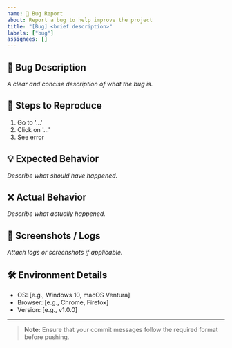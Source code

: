 ```yaml
---
name: 🐛 Bug Report
about: Report a bug to help improve the project
title: "[Bug] <brief description>"
labels: ["bug"]
assignees: []
---
```


## 🐛 Bug Description
_A clear and concise description of what the bug is._

## 🔄 Steps to Reproduce
1. Go to '...'
2. Click on '...'
3. See error

## 💡 Expected Behavior
_Describe what should have happened._

## ❌ Actual Behavior
_Describe what actually happened._

## 📸 Screenshots / Logs
_Attach logs or screenshots if applicable._

## 🛠️ Environment Details
- OS: [e.g., Windows 10, macOS Ventura]
- Browser: [e.g., Chrome, Firefox]
- Version: [e.g., v1.0.0]

---
> **Note:** Ensure that your commit messages follow the required format before pushing.
